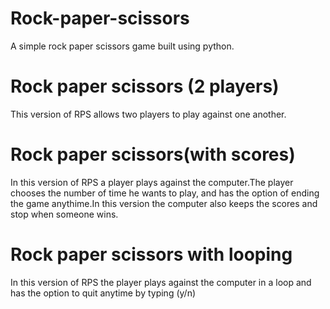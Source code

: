 # Rock-paper-scissors
A simple rock paper scissors game built using python.
# Rock paper scissors (2 players)
This version of RPS allows two players to play against one another.
# Rock paper scissors(with scores)
In this version of RPS a player plays against the computer.The player chooses the number of time he wants to play, and has the option of ending the game anythime.In this version the computer also keeps the scores and stop when someone wins.
# Rock paper scissors with looping
In this version of RPS the player plays against the computer in a loop and has the option to quit anytime by typing (y/n)
